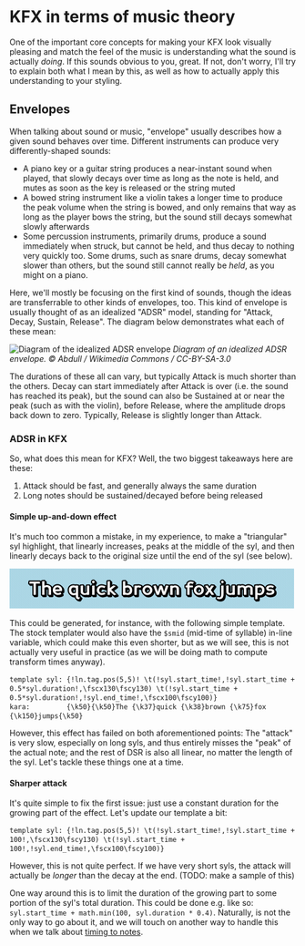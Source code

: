 # KFX in terms of music theory

One of the important core concepts for making your KFX look visually pleasing and match the feel of the music is understanding what the sound is actually _doing_. If this sounds obvious to you, great. If not, don't worry, I'll try to explain both what I mean by this, as well as how to actually apply this understanding to your styling.

## Envelopes

When talking about sound or music, "envelope" usually describes how a given sound behaves over time. Different instruments can produce very differently-shaped sounds:

- A piano key or a guitar string produces a near-instant sound when played, that slowly decays over time as long as the note is held, and mutes as soon as the key is released or the string muted
- A bowed string instrument like a violin takes a longer time to produce the peak volume when the string is bowed, and only remains that way as long as the player bows the string, but the sound still decays somewhat slowly afterwards
- Some percussion instruments, primarily drums, produce a sound immediately when struck, but cannot be held, and thus decay to nothing very quickly too. Some drums, such as snare drums, decay somewhat slower than others, but the sound still cannot really be _held_, as you might on a piano.
<!-- TODO: add more examples here? -->

Here, we'll mostly be focusing on the first kind of sounds, though the ideas are transferrable to other kinds of envelopes, too. This kind of envelope is usually thought of as an idealized "ADSR" model, standing for "Attack, Decay, Sustain, Release". The diagram below demonstrates what each of these mean:

![Diagram of the idealized ADSR envelope](https://upload.wikimedia.org/wikipedia/commons/thumb/e/ea/ADSR_parameter.svg/800px-ADSR_parameter.svg.png)
*Diagram of an idealized ADSR envelope. © Abdull / Wikimedia Commons / CC-BY-SA-3.0*

The durations of these all can vary, but typically Attack is much shorter than the others. Decay can start immediately after Attack is over (i.e. the sound has reached its peak), but the sound can also be Sustained at or near the peak (such as with the violin), before Release, where the amplitude drops back down to zero. Typically, Release is slightly longer than Attack.

### ADSR in KFX

So, what does this mean for KFX? Well, the two biggest takeaways here are these:

1. Attack should be fast, and generally always the same duration
2. Long notes should be sustained/decayed before being released

#### Simple up-and-down effect

It's much too common a mistake, in my experience, to make a "triangular" syl highlight, that linearly increases, peaks at the middle of the syl, and then linearly decays back to the original size until the end of the syl (see below).

![Demonstration of a triangular syl highlight](triangle-effect.gif)

This could be generated, for instance, with the following simple template. The stock templater would also have the `$smid` (mid-time of syllable) in-line variable, which could make this even shorter, but as we will see, this is not actually very useful in practice (as we will be doing math to compute transform times anyway).

```
template syl: {!ln.tag.pos(5,5)! \t(!syl.start_time!,!syl.start_time + 0.5*syl.duration!,\fscx130\fscy130) \t(!syl.start_time + 0.5*syl.duration!,!syl.end_time!,\fscx100\fscy100)}
kara:         {\k50}{\k50}The {\k37}quick {\k38}brown {\k75}fox {\k150}jumps{\k50}
```

However, this effect has failed on both aforementioned points: The "attack" is very slow, especially on long syls, and thus entirely misses the "peak" of the actual note; and the rest of DSR is also all linear, no matter the length of the syl. Let's tackle these things one at a time.

#### Sharper attack

It's quite simple to fix the first issue: just use a constant duration for the growing part of the effect. Let's update our template a bit:

```
template syl: {!ln.tag.pos(5,5)! \t(!syl.start_time!,!syl.start_time + 100!,\fscx130\fscy130) \t(!syl.start_time + 100!,!syl.end_time!,\fscx100\fscy100)}
```

However, this is not quite perfect. If we have very short syls, the attack will actually be _longer_ than the decay at the end. (TODO: make a sample of this)

One way around this is to limit the duration of the growing part to some portion of the syl's total duration. This could be done e.g. like so: `syl.start_time + math.min(100, syl.duration * 0.4)`. Naturally, is not the only way to go about it, and we will touch on another way to handle this when we talk about [timing to notes](#timing-peaks-to-notes).
